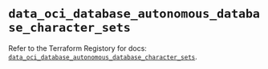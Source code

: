 # `data_oci_database_autonomous_database_character_sets`

Refer to the Terraform Registory for docs: [`data_oci_database_autonomous_database_character_sets`](https://registry.terraform.io/providers/oracle/oci/6.18.0/docs/data-sources/database_autonomous_database_character_sets).
